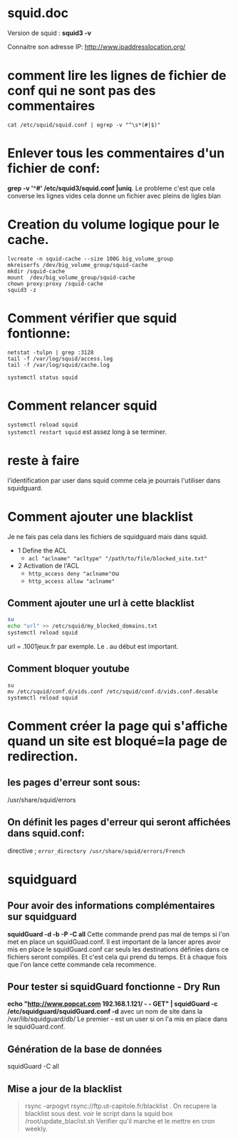 # squid.doc
Version de squid : **squid3 -v**

Connaitre son adresse IP: http://www.ipaddresslocation.org/

# comment lire les lignes de fichier de conf qui ne sont pas des commentaires
`cat /etc/squid/squid.conf | egrep -v "^\s*(#|$)"`

# Enlever tous les commentaires d'un fichier de conf:
**grep -v '^#' /etc/squid3/squid.conf |uniq**. Le probleme c'est que cela converse les lignes vides cela donne un fichier avec pleins de ligles blan

# Creation du volume logique pour le cache.
```
lvcreate -n squid-cache --size 100G big_volume_group
mkreiserfs /dev/big_volume_group/squid-cache
mkdir /squid-cache
mount  /dev/big_volume_group/squid-cache
chown proxy:proxy /squid-cache
squid3 -z
```
# Comment vérifier que squid fontionne:
```
netstat -tulpn | grep :3128
tail -f /var/log/squid/access.log
tail -f /var/log/squid/cache.log
```
`systemctl status squid`

# Comment relancer squid 
`systemctl reload squid`  
`systemctl restart squid` est assez long à se terminer.

# reste à faire 
l'identification par user dans squid comme cela je pourrais l'utiliser dans squidguard.

# Comment ajouter une blacklist
Je ne fais pas cela dans les fichiers de squidguard mais dans squid. 

- 1 Define the ACL
	- `acl "aclname" "acltype" "/path/to/file/blocked_site.txt"`
- 2 Activation de l'ACL
	- `http_access deny "aclname"`ou 
	- `http_access allow "aclname"`
	
## Comment ajouter une url à cette blacklist
```bash
su 
echo "url" >> /etc/squid/my_blocked_domains.txt
systemctl reload squid
```
url = .1001jeux.fr par exemple. Le . au début est important.

## Comment bloquer youtube
```
su 
mv /etc/squid/conf.d/vids.conf /etc/squid/conf.d/vids.conf.desable
systemctl reload squid
```
# Comment créer la page qui s'affiche quand un site est bloqué=la page de redirection.
## les pages d'erreur sont sous:
/usr/share/squid/errors 
## On définit les pages d'erreur qui seront affichées dans squid.conf:
directive ; `error_directory /usr/share/squid/errors/French`

# squidguard	
## Pour avoir des informations complémentaires sur squidguard
**squidGuard -d -b -P -C all**
Cette commande prend pas mal de temps si l'on met en place un squidGuad.conf.
Il est important de la lancer apres avoir mis en place le squidGuard.conf car seuls les destinations définies dans ce fichiers seront compilés. Et c'est cela qui prend du temps. Et à chaque fois que l'on lance cette commande cela recommence.

## Pour tester si squidGuard fonctionne - Dry Run
**echo "http://www.popcat.com 192.168.1.121/ - - GET" | squidGuard -c /etc/squidguard/squidGuard.conf -d**
avec un nom de site dans la /var/lib/squidguard/db/
Le premier - est un user si on l'a mis en place dans le squidGuard.conf.

## Génération de la base de données
squidGuard -C all

## Mise a jour de la blacklist
> rsync -arpogvt rsync://ftp.ut-capitole.fr/blacklist .
On recupere la blacklist sous dest.
voir le script dans la squid box /root/update_blaclist.sh
Verifier qu'il marche et le mettre en cron weekly.
